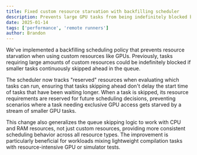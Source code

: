 ```yaml
---
title: Fixed custom resource starvation with backfilling scheduler
description: Prevents large GPU tasks from being indefinitely blocked by smaller tasks skipping ahead in the queue
date: 2025-01-14
tags: ['performance', 'remote runners']
author: Brandon
---
```


We've implemented a backfilling scheduling policy that prevents resource starvation when using custom resources like GPUs. Previously, tasks requiring large amounts of custom resources could be indefinitely blocked if smaller tasks continuously skipped ahead in the queue.

The scheduler now tracks "reserved" resources when evaluating which tasks can run, ensuring that tasks skipping ahead don't delay the start time of tasks that have been waiting longer. When a task is skipped, its resource requirements are reserved for future scheduling decisions, preventing scenarios where a task needing exclusive GPU access gets starved by a stream of smaller GPU tasks.

This change also generalizes the queue skipping logic to work with CPU and RAM resources, not just custom resources, providing more consistent scheduling behavior across all resource types. The improvement is particularly beneficial for workloads mixing lightweight compilation tasks with resource-intensive GPU or simulator tests.